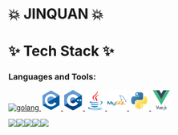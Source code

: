 <h1 align="left"><b>💥 JINQUAN 💥</b></h1>


# <div align="left">✨ Tech Stack ✨</div>

<div align="left">

<h3 align="left">Languages and Tools:</h3>
<p align="left"> 
<a href="https://go.dev/" target="_blank"> <img src="https://go.dev/images/go-logo-white.svg" alt="golang" width="40" height="40"/> </a> 
<a href="https://www.cprogramming.com/" target="_blank"> <img src="https://raw.githubusercontent.com/devicons/devicon/master/icons/c/c-original.svg" alt="c" width="40" height="40"/> </a> 
<a href="https://www.w3schools.com/cpp/" target="_blank"> <img src="https://raw.githubusercontent.com/devicons/devicon/master/icons/cplusplus/cplusplus-original.svg" alt="cplusplus" width="40" height="40"/> </a> 
<a href="https://www.java.com" target="_blank"> <img src="https://raw.githubusercontent.com/devicons/devicon/master/icons/java/java-original.svg" alt="java" width="40" height="40"/> </a> 
<a href="https://www.mysql.com/" target="_blank"> <img src="https://raw.githubusercontent.com/devicons/devicon/master/icons/mysql/mysql-original-wordmark.svg" alt="mysql" width="40" height="40"/> </a> 
<a href="https://www.python.org" target="_blank"> <img src="https://raw.githubusercontent.com/devicons/devicon/master/icons/python/python-original.svg" alt="python" width="40" height="40"/> </a>  
<a href="https://vuejs.org/" target="_blank"> <img src="https://raw.githubusercontent.com/devicons/devicon/master/icons/vuejs/vuejs-original-wordmark.svg" alt="vuejs" width="40" height="40"/> </a> </p>

</div>



<img align='left' src="https://github-profile-summary-cards.vercel.app/api/cards/profile-details?username=kiga-hub&theme=dracula">

<img align='left' src="https://github-profile-summary-cards.vercel.app/api/cards/repos-per-language?username=kiga-hub&theme=dracula">
<img align='left' src="https://github-profile-summary-cards.vercel.app/api/cards/most-commit-language?username=kiga-hub&theme=dracula">

<img align='left' src="https://github-profile-summary-cards.vercel.app/api/cards/stats?username=kiga-hub&theme=dracula">
<img align='left' src="https://github-profile-summary-cards.vercel.app/api/cards/productive-time?username=kiga-hub&theme=dracula">

